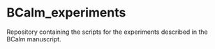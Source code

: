 # BCalm_experiments
Repository containing the scripts for the experiments described in the BCalm manuscript.
